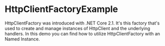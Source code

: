 # HttpClientFactoryExample

HttpClientFactory was introduced with .NET Core 2.1. It's this factory that's used to create and manage instances of HttpClient and the underlying handlers. In this demo you can find how to utilize HttpClientFactory with an Named Instance.
